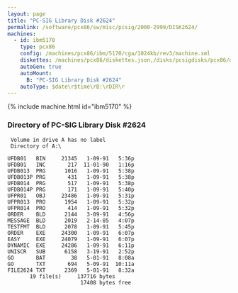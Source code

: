 ```yaml
---
layout: page
title: "PC-SIG Library Disk #2624"
permalink: /software/pcx86/sw/misc/pcsig/2000-2999/DISK2624/
machines:
  - id: ibm5170
    type: pcx86
    config: /machines/pcx86/ibm/5170/cga/1024kb/rev3/machine.xml
    diskettes: /machines/pcx86/diskettes.json,/disks/pcsigdisks/pcx86/diskettes.json
    autoGen: true
    autoMount:
      B: "PC-SIG Library Disk #2624"
    autoType: $date\r$time\rB:\rDIR\r
---
```


{% include machine.html id="ibm5170" %}

### Directory of PC-SIG Library Disk #2624

     Volume in drive A has no label
     Directory of A:\

    UFDB01   BIN     21345   1-09-91   5:36p
    UFDB01   INC       217  11-01-90   1:16p
    UFDB013  PRG      1016   1-09-91   5:38p
    UFDB013P PRG       431   1-09-91   5:38p
    UFDB014  PRG       517   1-09-91   5:38p
    UFDB014P PRG       171   1-09-91   5:40p
    UFPR01   OBJ     23486   1-09-91   5:31p
    UFPR013  PRO      1954   1-09-91   5:32p
    UFPR014  PRO       414   1-09-91   5:32p
    ORDER    BLD      2144   3-09-91   4:56p
    MESSAGE  BLD      2019   2-14-85   4:07p
    TESTFMT  BLD      2078   1-09-91   5:45p
    ORDER    EXE     24300   1-09-91   6:07p
    EASY     EXE     24079   1-09-91   6:07p
    DYNAMIC  EXE     24286   1-09-91   6:11p
    UNISCR   SUB      6158   3-19-91   2:52p
    GO       BAT        38   5-01-91   8:08a
    GO       TXT       694   5-09-91  10:11a
    FILE2624 TXT      2369   5-01-91   8:32a
           19 file(s)     137716 bytes
                           17408 bytes free
